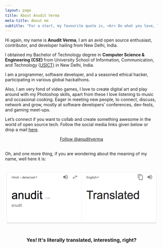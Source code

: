 ```yaml
---
layout: page
title: About Anudit Verma
meta-title: About me
subtitle: "For a start, my favourite quote is, <br> Do what you love, love what you do."
---
```


<div id="aboutme-section">

<p class="about-text">
<span class="fa fa-briefcase about-icon"></span>
  Hi again, my name is <strong>Anudit Verma</strong>, I am an avid open source enthusiast, contributor, and developer hailing from New Delhi, India.
</p>

<p class="about-text">
<span class="fa fa-graduation-cap about-icon"></span>
I obtained my Bachelor of Technology degree in <strong>Computer Science & Engineering (CSE) </strong>from University School of Information, Communication, and Technology (<a target="_blank" href="http://www.ipu.ac.in/usict/">USICT</a>) in New Delhi, India.
</p>

<p class="about-text">
<span class="fa fa-code about-icon"></span>
I am a programmer, software developer, and a seasoned ethical hacker, participating in various global hackathons.
</p>

<p class="about-text">
<span class="fa fa-heart about-icon"></span>
Also, I am very fond of video games, I love to create digital art and play around with my Photoshop skills, apart from these I love listening to music and occasional cooking. Eager in meeting new people, to connect, discuss, network and grow, mostly at software developers’ conferences, dev-fests, and gaming meet-ups.
</p>

<p class="about-text">
<span class="fa fa-envelope about-icon"></span>
Let’s connect if you want to collab and create something awesome in the world of open source tech. Follow the social media links given below or drop a mail <a target="_blank" href="mailto:contact@anudit.in">here</a>.
</p>


<center>
	<a href="https://twitter.com/anuditverma" class="twitter-follow-button" data-size="large" data-show-count="false">Follow @anuditverma</a>
	<script async src="//platform.twitter.com/widgets.js" charset="utf-8"></script>
</center>
<br>

Oh, and one more thing, if you are wondering about the meaning of my name, well here it is:
<br><br>
<center><img src="/img/anudit-meaning.png"></center>
<br>
<center><h3>Yes! It's literally translated, interesting, right? </h3><center>